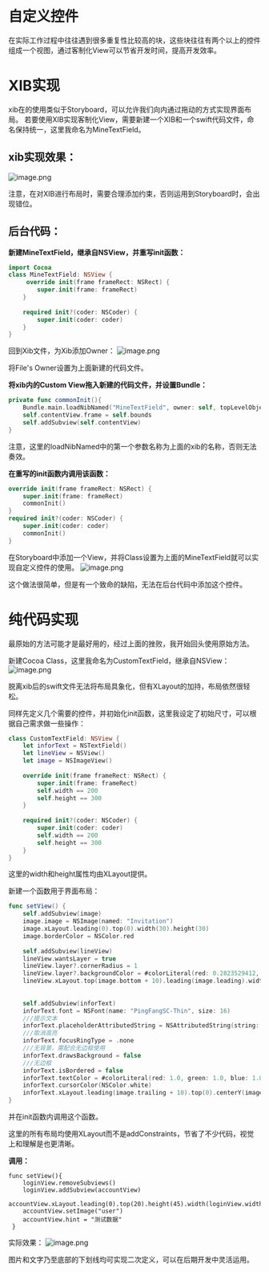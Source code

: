 # 自定义控件

在实际工作过程中往往遇到很多重复性比较高的块，这些块往往有两个以上的控件组成一个视图，通过客制化View可以节省开发时间，提高开发效率。

# XIB实现
xib在的使用类似于Storyboard，可以允许我们向内通过拖动的方式实现界面布局。
若要使用XIB实现客制化View，需要新建一个XIB和一个swift代码文件，命名保持统一，这里我命名为MineTextField。

## xib实现效果：
![image.png](https://cdn.nlark.com/yuque/0/2020/png/736116/1584697986523-4b7a8b95-46b7-4bc8-81e3-ac2ce7dcbb27.png#align=left&display=inline&height=86&name=image.png&originHeight=172&originWidth=840&size=9754&status=done&style=none&width=420)

注意，在对XIB进行布局时，需要合理添加约束，否则运用到Storyboard时，会出现错位。

## 后台代码：
**新建MineTextField，继承自NSView，并重写init函数：**
```swift
import Cocoa
class MineTextField: NSView {
     override init(frame frameRect: NSRect) {
        super.init(frame: frameRect)
    }
    
    required init?(coder: NSCoder) {
        super.init(coder: coder)
    }
}
```

回到Xib文件，为Xib添加Owner：
![image.png](https://cdn.nlark.com/yuque/0/2020/png/736116/1584698162538-012ed75d-ae22-4f31-a15a-7d7a07bbf0a9.png#align=left&display=inline&height=136&name=image.png&originHeight=272&originWidth=1038&size=60193&status=done&style=none&width=519)

将File's Owner设置为上面新建的代码文件。

**将xib内的Custom View拖入新建的代码文件，并设置Bundle：**
```swift
private func commonInit(){
    Bundle.main.loadNibNamed("MineTextField", owner: self, topLevelObjects: nil)
    self.contentView.frame = self.bounds
    self.addSubview(self.contentView)
}
```

注意，这里的loadNibNamed中的第一个参数名称为上面的xib的名称，否则无法奏效。

**在重写的init函数内调用该函数：**
```swift
override init(frame frameRect: NSRect) {
    super.init(frame: frameRect)
    commonInit()
}
required init?(coder: NSCoder) {
    super.init(coder: coder)
    commonInit()
}
```

在Storyboard中添加一个View，并将Class设置为上面的MineTextField就可以实现自定义控件的使用。
![image.png](https://cdn.nlark.com/yuque/0/2020/png/736116/1584698585629-d8fa261f-5363-43dd-a723-f4c2785f2dc1.png#align=left&display=inline&height=77&name=image.png&originHeight=154&originWidth=570&size=64522&status=done&style=none&width=285)

这个做法很简单，但是有一个致命的缺陷，无法在后台代码中添加这个控件。

# 纯代码实现
最原始的方法可能才是最好用的，经过上面的挫败，我开始回头使用原始方法。

新建Cocoa Class，这里我命名为CustomTextField，继承自NSView：
![image.png](https://cdn.nlark.com/yuque/0/2020/png/736116/1584698737338-f0adf3c1-6805-48d7-b1b8-dd7f8dd53fe5.png#align=left&display=inline&height=526&name=image.png&originHeight=1052&originWidth=1460&size=348985&status=done&style=none&width=730)

脱离xib后的swift文件无法将布局具象化，但有XLayout的加持，布局依然很轻松。

同样先定义几个需要的控件，并初始化init函数，这里我设定了初始尺寸，可以根据自己需求做一些操作：
```swift
class CustomTextField: NSView {
    let inforText = NSTextField()
    let lineView = NSView()
    let image = NSImageView()
    
    override init(frame frameRect: NSRect) {
        super.init(frame: frameRect)
        self.width == 200
        self.height == 300
    }
    
    required init?(coder: NSCoder) {
        super.init(coder: coder)
        self.width == 200
        self.height == 300
    }
}
```

这里的width和height属性均由XLayout提供。

新建一个函数用于界面布局：
```swift
func setView() {
	self.addSubview(image)
	image.image = NSImage(named: "Invitation")
	image.xLayout.leading(0).top(0).width(30).height(30)
	image.borderColor = NSColor.red
        
	self.addSubview(lineView)
    lineView.wantsLayer = true
    lineView.layer?.cornerRadius = 1
    lineView.layer?.backgroundColor = #colorLiteral(red: 0.2823529412, green: 0.3098039216, blue: 0.4705882353, alpha: 1)
    lineView.xLayout.top(image.bottom + 10).leading(image.leading).width(self.width).height(1)
        
        
    self.addSubview(inforText)
    inforText.font = NSFont(name: "PingFangSC-Thin", size: 16)
    ///提示文本
    inforText.placeholderAttributedString = NSAttributedString(string: hint, attributes: [ NSAttributedString.Key.foregroundColor :NSColor(cgColor: #colorLiteral(red: 0.5450980392, green: 0.5647058824, blue: 0.6588235294, alpha: 1)),  NSAttributedString.Key.font: NSFont(name: "PingFangSC-Thin", size: 16)!]) 
    ///取消高亮
    inforText.focusRingType = .none     
    ///无背景，需配合无边框使用
    inforText.drawsBackground = false   
    ///无边框
    inforText.isBordered = false        
    inforText.textColor = #colorLiteral(red: 1.0, green: 1.0, blue: 1.0, alpha: 1.0)            ///字体颜色
    inforText.cursorColor(NSColor.white)
    inforText.xLayout.leading(image.trailing + 10).top(0).centerY(image.centerY).width(self.width).height(35)
}
```

并在init函数内调用这个函数。

这里的所有布局均使用XLayout而不是addConstraints，节省了不少代码，视觉上和理解是也更清晰。

**调用：**
``` 调用
func setView(){
    loginView.removeSubviews()
    loginView.addSubview(accountView)
    accountView.xLayout.leading(0).top(20).height(45).width(loginView.width)
    accountView.setImage("user")
    accountView.hint = "测试数据"
 }
```

实际效果：
![image.png](https://cdn.nlark.com/yuque/0/2020/png/736116/1584699222010-de23d1fd-0b98-4659-8112-5421876c35ee.png#align=left&display=inline&height=74&name=image.png&originHeight=148&originWidth=648&size=30345&status=done&style=none&width=324)

图片和文字乃至底部的下划线均可实现二次定义，可以在后期开发中灵活运用。
